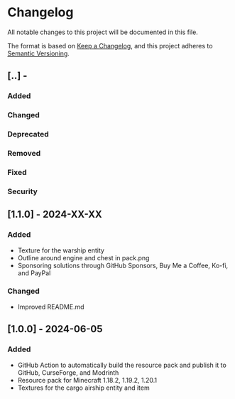 # Changelog

All notable changes to this project will be documented in this file.

The format is based on [Keep a Changelog](https://keepachangelog.com/en/1.0.0/), and this project adheres
to [Semantic Versioning](https://semver.org/spec/v2.0.0.html).

## [..] -

### Added
### Changed
### Deprecated
### Removed
### Fixed
### Security

## [1.1.0] - 2024-XX-XX

### Added

- Texture for the warship entity
- Outline around engine and chest in pack.png
- Sponsoring solutions through GitHub Sponsors, Buy Me a Coffee, Ko-fi, and PayPal

### Changed

- Improved README.md

## [1.0.0] - 2024-06-05

### Added

- GitHub Action to automatically build the resource pack and publish it to GitHub, CurseForge, and Modrinth
- Resource pack for Minecraft 1.18.2, 1.19.2, 1.20.1
- Textures for the cargo airship entity and item
